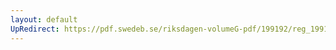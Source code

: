 ```yaml
---
layout: default
UpRedirect: https://pdf.swedeb.se/riksdagen-volumeG-pdf/199192/reg_199192/reg_199192_0869.pdf
---
```

